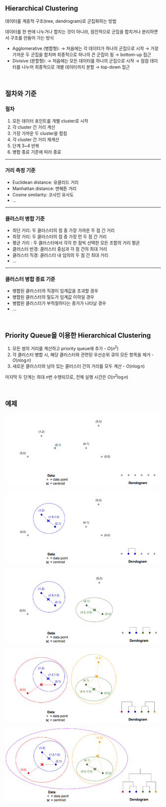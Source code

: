 <br />

## Hierarchical Clustering

데이터를 계층적 구조(tree, dendrogram)로 군집화하는 방법

데이터를 한 번에 나누거나 합치는 것이 아니라, 점진적으로 군집을 합치거나 분리하면서 구조를 만들어 가는 방식

- Agglomerative (병합형):
  → 처음에는 각 데이터가 하나의 군집으로 시작
  → 가장 가까운 두 군집을 합치며 최종적으로 하나의 큰 군집이 됨
  → bottom-up 접근
- Divisive (분할형):
  → 처음에는 모든 데이터를 하나의 군집으로 시작
  → 점점 데이터를 나누어 최종적으로 개별 데이터까지 분할
  → top-down 접근

<br />

## 절차와 기준

### 절차

1. 모든 데이터 포인트를 개별 cluster로 시작
2. 각 cluster 간 거리 계산
3. 가장 가까운 두 cluster을 합침
4. 각 cluster 간 거리 재계산
5. 단계 3~4 반복
6. 병합 종료 기준에 따라 종료

---

### 거리 측정 기준

- Euclidean distance: 유클리드 거리
- Manhattan distance: 맨해튼 거리
- Cosine similarity: 코사인 유사도
- …

---

### 클러스터 병합 기준

- 최단 거리: 두 클러스터의 점 중 가장 가까운 두 점 간 거리
- 최장 거리: 두 클러스터의 점 중 가장 먼 두 점 간 거리
- 평균 거리 : 두 클러스터에서 각각 한 점씩 선택한 모든 조합의 거리 평균
- 클러스터 반경: 클러스터 중심과 각 점 간의 최대 거리
- 클러스터 직경: 클러스터 내 임의의 두 점 간 최대 거리
- …

---

### 클러스터 병합 종료 기준

- 병합된 클러스터의 직경이 임계값을 초과할 경우
- 병합된 클러스터의 밀도가 임계값 이하일 경우
- 병합된 클러스터가 부적절하다는 증거가 나타날 경우
- …

<br />

## Priority Queue을 이용한 Hierarchical Clustering

1. 모든 쌍의 거리를 계산하고 priority queue에 추가 - $O(n^2)$
2. 각 클러스터 병합 시, 해당 클러스터와 관련된 우선순위 큐의 모든 항목을 제거 - $O(n \log n)$
3. 새로운 클러스터와 남아 있는 클러스터 간의 거리를 모두 계산 - $O(n \log n)$

<p></p>

마지막 두 단계는 최대 $n$번 수행되므로, 전체 실행 시간은 $O(n^2 \log n)$

<br />

## 예제

![alt text](./Figure/Figure8.png)

![alt text](./Figure/Figure9.png)

![alt text](./Figure/Figure10.png)

![alt text](./Figure/Figure11.png)

![alt text](./Figure/Figure12.png)

<br />
<br />
<br />
<br />
